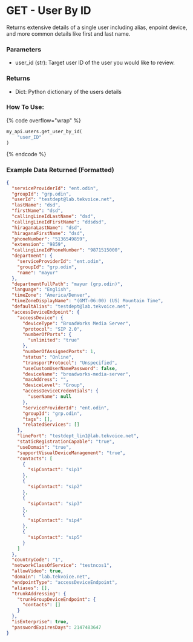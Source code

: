 # GET - User By ID

Returns extensive details of a single user including alias, enpoint device, and more common details like first and last name.

### Parameters&#x20;

* user\_id (str): Target user ID of the user you would like to review.

### Returns

* Dict: Python dictionary of the users details

### How To Use:

{% code overflow="wrap" %}
```python
my_api.users.get_user_by_id(
    "user_ID"
)
```
{% endcode %}

### Example Data Returned (Formatted)

```json
{
  "serviceProviderId": "ent.odin",
  "groupId": "grp.odin",
  "userId": "testdept@lab.tekvoice.net",
  "lastName": "dsd",
  "firstName": "dsd",
  "callingLineIdLastName": "dsd",
  "callingLineIdFirstName": "ddsdsd",
  "hiraganaLastName": "dsd",
  "hiraganaFirstName": "dsd",
  "phoneNumber": "5136549859",
  "extension": "9859",
  "callingLineIdPhoneNumber": "9871515000",
  "department": {
    "serviceProviderId": "ent.odin",
    "groupId": "grp.odin",
    "name": "mayur"
  },
  "departmentFullPath": "mayur (grp.odin)",
  "language": "English",
  "timeZone": "America/Denver",
  "timeZoneDisplayName": "(GMT-06:00) (US) Mountain Time",
  "defaultAlias": "testdept@lab.tekvoice.net",
  "accessDeviceEndpoint": {
    "accessDevice": {
      "deviceType": "BroadWorks Media Server",
      "protocol": "SIP 2.0",
      "numberOfPorts": {
        "unlimited": "true"
      },
      "numberOfAssignedPorts": 1,
      "status": "Online",
      "transportProtocol": "Unspecified",
      "useCustomUserNamePassword": false,
      "deviceName": "broadworks-media-server",
      "macAddress": "",
      "deviceLevel": "Group",
      "accessDeviceCredentials": {
        "userName": null
      },
      "serviceProviderId": "ent.odin",
      "groupId": "grp.odin",
      "tags": [],
      "relatedServices": []
    },
    "linePort": "testdept_lin1@lab.tekvoice.net",
    "staticRegistrationCapable": "true",
    "useDomain": "true",
    "supportVisualDeviceManagement": "true",
    "contacts": [
      {
        "sipContact": "sip1"
      },
      {
        "sipContact": "sip2"
      },
      {
        "sipContact": "sip3"
      },
      {
        "sipContact": "sip4"
      },
      {
        "sipContact": "sip5"
      }
    ]
  },
  "countryCode": "1",
  "networkClassOfService": "testncos1",
  "allowVideo": true,
  "domain": "lab.tekvoice.net",
  "endpointType": "accessDeviceEndpoint",
  "aliases": [],
  "trunkAddressing": {
    "trunkGroupDeviceEndpoint": {
      "contacts": []
    }
  },
  "isEnterprise": true,
  "passwordExpiresDays": 2147483647
}
```
